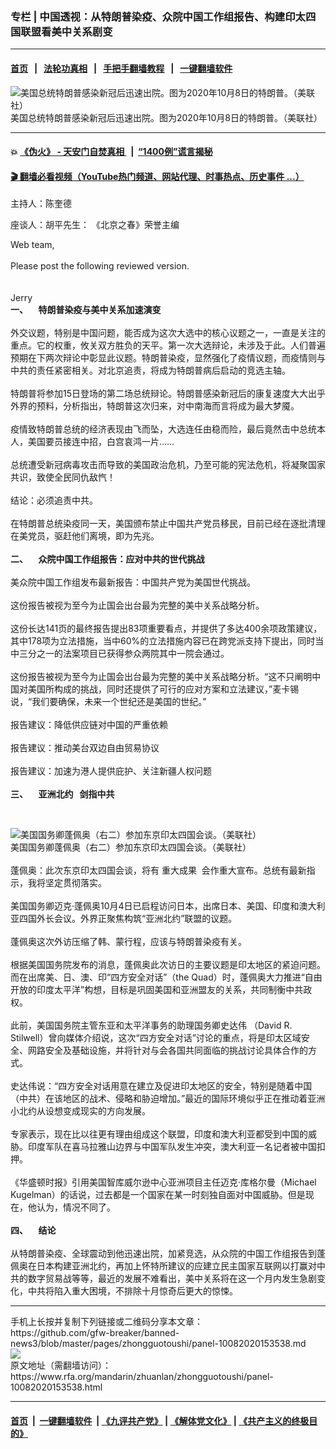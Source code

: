 ### 专栏 | 中国透视：从特朗普染疫、众院中国工作组报告、构建印太四国联盟看美中关系剧变
------------------------

#### [首页](https://github.com/gfw-breaker/banned-news3/blob/master/README.md) &nbsp;&nbsp;|&nbsp;&nbsp; [法轮功真相](https://github.com/begood0513/basic/blob/master/README.md)  &nbsp;&nbsp;|&nbsp;&nbsp; [手把手翻墙教程](https://github.com/gfw-breaker/guides/wiki)  &nbsp;&nbsp;|&nbsp;&nbsp; [一键翻墙软件](https://github.com/gfw-breaker/nogfw/blob/master/README.md)  



<div id="headerimg">
 <img alt="美国总统特朗普感染新冠后迅速出院。图为2020年10月8日的特朗普。（美联社）" src="https://www.rfa.org/mandarin/zhuanlan/zhongguotoushi/panel-10082020153538.html/AP_20282479838798.jpg/@@images/a39c0723-4a22-48f8-823c-8d400b260624.jpeg" title="美国总统特朗普感染新冠后迅速出院。图为2020年10月8日的特朗普。（美联社）"/>
 <div id="headerimgcontents">
  <div id="headerimgcaption">
   <span>
    美国总统特朗普感染新冠后迅速出院。图为2020年10月8日的特朗普。（美联社）
   </span>
   <!-- zoomattribute -->
  </div>
  <!-- headerimgcaption -->
 </div>
 <!-- headerimagecontents -->
</div>

<hr/>


#### 💥 [《伪火》 - 天安门自焚真相 ](http://158.247.195.190:10000/videos/blog/weihuo.html)&nbsp; |&nbsp; [“1400例”谎言揭秘  ](http://158.247.195.190:10000/videos/blog/jiexi1400.html)

#### [ 🎬  翻墙必看视频（YouTube热门频道、网站代理、时事热点、历史事件 ...）](https://github.com/gfw-breaker/links/blob/master/banned.md)

<div id="storytext">
 <div>
  <div class="slot_header">
  </div>
 </div>
 <p>
  主持人：陈奎德
 </p>
 <p>
  座谈人：胡平先生： 《北京之春》荣誉主编
 </p>
 <p>
  Web team,
  <br/>
  <br/>
  Please post the following reviewed version.
  <br/>
  <br/>
  <br/>
  Jerry
  <br/>
  <b>
   一、     特朗普染疫与美中关系加速演变
  </b>
  <br/>
  <br/>
  外交议题，特别是中国问题，能否成为这次大选中的核心议题之一，一直是关注的重点。它的权重，攸关双方胜负的天平。第一次大选辩论，未涉及于此。人们普遍预期在下两次辩论中彰显此议题。特朗普染疫，显然强化了疫情议题，而疫情则与中共的责任紧密相关。对北京追责，将成为特朗普病后启动的竞选主轴。
  <br/>
  <br/>
  特朗普将参加15日登场的第二场总统辩论。特朗普感染新冠后的康复速度大大出乎外界的预料，分析指出，特朗普这次归来，对中南海而言将成为最大梦魇。
  <br/>
  <br/>
  疫情致特朗普总统的经济表现由飞而坠，大选连任由稳而险，最后竟然击中总统本人，美国要员接连中招，白宫哀鸿一片……
  <br/>
  <br/>
  总统遭受新冠病毒攻击而导致的美国政治危机，乃至可能的宪法危机，将凝聚国家共识，致使全民同仇敌忾！
  <br/>
  <br/>
  结论：必须追责中共。
  <br/>
  <br/>
  在特朗普总统染疫同一天，美国颁布禁止中国共产党员移民，目前已经在逐批清理在美党员，驱赶他们离境，即为先兆。
  <br/>
  <br/>
  <b>
   二、     众院中国工作组报告：应对中共的世代挑战
  </b>
  <br/>
  <br/>
  美众院中国工作组发布最新报告：中国共产党为美国世代挑战。
  <br/>
  <br/>
  这份报告被视为至今为止国会出台最为完整的美中关系战略分析。
  <br/>
  <br/>
  这份长达141页的最终报告提出83项重要看点，并提供了多达400余项政策建议，其中178项为立法措施，当中60%的立法措施内容已在跨党派支持下提出，同时当中三分之一的法案项目已获得参众两院其中一院会通过。
  <br/>
  <br/>
  这份报告被视为至今为止国会出台最为完整的美中关系战略分析。“这不只阐明中国对美国所构成的挑战，同时还提供了可行的应对方案和立法建议，”麦卡锡说，“我们要确保，未来一个世纪还是美国的世纪。”
  <br/>
  <br/>
  报告建议：降低供应链对中国的严重依赖
  <br/>
  <br/>
  报告建议：推动美台双边自由贸易协议
  <br/>
  <br/>
  报告建议：加速为港人提供庇护、关注新疆人权问题
  <br/>
  <br/>
  <b>
   三、     亚洲北约   剑指中共
  </b>
 </p>
 <p>
  <b>
  </b>
  <br/>
  <div class="image-inline captioned" style="width:1844px;">
   <div style="width:1844px;">
    <img alt="美国国务卿蓬佩奥（右二）参加东京印太四国会谈。（美联社）" src="https://www.rfa.org/mandarin/zhuanlan/zhongguotoushi/panel-10082020153538.html/AP_20280333732236.jpg" title="美国国务卿蓬佩奥（右二）参加东京印太四国会谈。（美联社）"/>
   </div>
   <div class="image-caption">
    <span style="width:1844px;">
     美国国务卿蓬佩奥（右二）参加东京印太四国会谈。（美联社）
    </span>
    <span class="copyright">
    </span>
   </div>
  </div>
  <br/>
  蓬佩奥：此次东京印太四国会谈，将有 重大成果  会作重大宣布。总统有最新指示，我将坚定贯彻落实。
  <br/>
  <br/>
  美国国务卿迈克·蓬佩奥10月4日已启程访问日本，出席日本、美国、印度和澳大利亚四国外长会议。外界正聚焦构筑“亚洲北约”联盟的议题。
  <br/>
  <br/>
  蓬佩奥这次外访压缩了韩、蒙行程，应该与特朗普染疫有关。
  <br/>
  <br/>
  根据美国国务院发布的消息，蓬佩奥此次访日的主要议题是印太地区的紧迫问题。而在出席美、日、澳、印“四方安全对话”（the Quad）时，蓬佩奥大力推进“自由开放的印度太平洋”构想，目标是巩固美国和亚洲盟友的关系，共同制衡中共政权。
  <br/>
  <br/>
  此前，美国国务院主管东亚和太平洋事务的助理国务卿史达伟 （David R. Stilwell）曾向媒体介绍说，这次“四方安全对话”讨论的重点，将是印太区域安全、网路安全及基础设施，并将针对与会各国共同面临的挑战讨论具体合作的方式。
  <br/>
  <br/>
  史达伟说：“四方安全对话用意在建立及促进印太地区的安全，特别是随着中国（中共）在该地区的战术、侵略和胁迫增加。”最近的国际环境似乎正在推动着亚洲小北约从设想变成现实的方向发展。
  <br/>
  <br/>
  专家表示，现在比以往更有理由组成这个联盟，印度和澳大利亚都受到中国的威胁。印度军队在喜马拉雅山边界与中国军队发生冲突，澳大利亚一名记者被中国扣押。
  <br/>
  <br/>
  《华盛顿时报》引用美国智库威尔逊中心亚洲项目主任迈克·库格尔曼（Michael Kugelman）的话说，过去都是一个国家在某一时刻独自面对中国威胁。但是现在，他认为，情况不同了。
  <br/>
  <br/>
  <b>
   四、     结论
   <br/>
  </b>
  <br/>
  从特朗普染疫、全球震动到他迅速出院，加紧竞选，从众院的中国工作组报告到蓬佩奥在日本构建亚洲北约，再加上怀特所建议的应建立民主国家互联网以打赢对中共的数字贸易战等等，最近的发展不难看出，美中关系将在这一个月内发生急剧变化，中共将陷入重大困境，不排除十月惊奇后更大的惊悚。
 </p>
</div>

<hr/>
手机上长按并复制下列链接或二维码分享本文章：<br/>
https://github.com/gfw-breaker/banned-news3/blob/master/pages/zhongguotoushi/panel-10082020153538.md <br/>
<a href='https://github.com/gfw-breaker/banned-news3/blob/master/pages/zhongguotoushi/panel-10082020153538.md'><img src='https://github.com/gfw-breaker/banned-news3/blob/master/pages/zhongguotoushi/panel-10082020153538.md.png'/></a> <br/>
原文地址（需翻墙访问）：https://www.rfa.org/mandarin/zhuanlan/zhongguotoushi/panel-10082020153538.html


------------------------
#### [首页](https://github.com/gfw-breaker/banned-news3/blob/master/README.md) &nbsp;|&nbsp; [一键翻墙软件](https://github.com/gfw-breaker/nogfw/blob/master/README.md) &nbsp;| [《九评共产党》](https://github.com/gfw-breaker/9ping.md/blob/master/README.md#九评之一评共产党是什么) | [《解体党文化》](https://github.com/gfw-breaker/jtdwh.md/blob/master/README.md) | [《共产主义的终极目的》](https://github.com/gfw-breaker/gczydzjmd.md/blob/master/README.md)


<img src='http://gfw-breaker.win/banned-news3/pages/zhongguotoushi/panel-10082020153538.md' width='0px' height='0px'/>